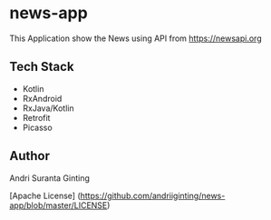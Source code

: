 # news-app
This Application show the News using API from https://newsapi.org

## Tech Stack
- Kotlin
- RxAndroid
- RxJava/Kotlin
- Retrofit
- Picasso

## Author
Andri Suranta Ginting


[Apache License] (https://github.com/andriiginting/news-app/blob/master/LICENSE)
